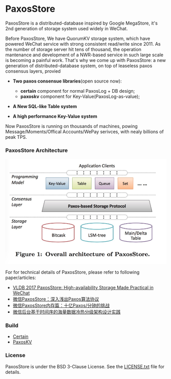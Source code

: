 PaxosStore
===========

PaxosStore is a distributed-database inspired by Google MegaStore, it's 2nd generation of storage system used widely in WeChat. 

Before PaxosStore, We have QuorumKV storage system, which have powered WeChat service with strong consistent read/write since 2011. As the number of storage server hit tens of thousand, the operation mantenance and development of a NWR-based service in such large scale is becoming a painful work. That's why we come up with PaxosStore: a new generation of distributed-database system, on top of leaseless paxos consensus layers, provied
 - __Two paxos consensue libraries__(open source now): 
   - **certain** component for normal PaxosLog + DB design;
   - **paxoskv** component for Key-Value(PaxosLog-as-value);

 - __A New SQL-like Table system__
 - __A high performance Key-Value system__

Now PaxosStore is running on thousands of machines, powing Message/Moments/Offical Accounts/WePay serivces, with nealy billions of peak TPS. 

### PaxosStore Architecture

![image](images/overall_architecture.jpg)

For for technical details of PaxosStore, please refer to following paper/articles:
- [VLDB 2017 PaxosStore: High-availability Storage Made Practical in WeChat](http://www.vldb.org/pvldb/vol10/p1730-lin.pdf)
- [微信PaxosStore：深入浅出Paxos算法协议](http://www.infoq.com/cn/articles/wechat-paxosstore-paxos-algorithm-protocol)  
- [微信PaxosStore内存篇：十亿Paxos/分钟的挑战](http://www.infoq.com/cn/articles/one-billion-paxos-minutes-of-challenge)
- [微信后台基于时间序的海量数据冷热分级架构设计实践](https://mp.weixin.qq.com/s/XlZF0GDt7dnHyYuS1an6tg)


### Build

- [Certain](./certain)
- [PaxosKV](./paxoskv)

### License

PaxosStore is under the BSD 3-Clause License. See the [LICENSE.txt](./LICENSE.txt) file for details.
